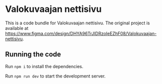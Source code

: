 
  # Valokuvaajan nettisivu

  This is a code bundle for Valokuvaajan nettisivu. The original project is available at https://www.figma.com/design/DHYA96TrJIDRzoIeEZhF08/Valokuvaajan-nettisivu.

  ## Running the code

  Run `npm i` to install the dependencies.

  Run `npm run dev` to start the development server.
  